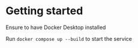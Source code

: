 # Getting started
Ensure to have Docker Desktop installed

Run `docker compose up --build` to start the service